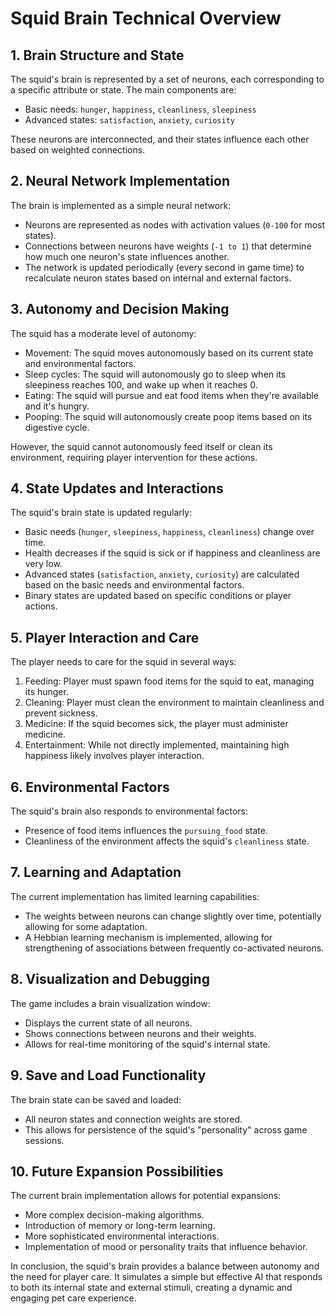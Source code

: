 # Squid Brain Technical Overview

## 1. Brain Structure and State

The squid's brain is represented by a set of neurons, each corresponding to a specific attribute or state. The main components are:

- Basic needs: `hunger`, `happiness`, `cleanliness`, `sleepiness`
- Advanced states: `satisfaction`, `anxiety`, `curiosity`

These neurons are interconnected, and their states influence each other based on weighted connections.

## 2. Neural Network Implementation

The brain is implemented as a simple neural network:

- Neurons are represented as nodes with activation values (`0-100` for most states).
- Connections between neurons have weights (`-1 to 1`) that determine how much one neuron's state influences another.
- The network is updated periodically (every second in game time) to recalculate neuron states based on internal and external factors.

## 3. Autonomy and Decision Making

The squid has a moderate level of autonomy:

- Movement: The squid moves autonomously based on its current state and environmental factors.
- Sleep cycles: The squid will autonomously go to sleep when its sleepiness reaches 100, and wake up when it reaches 0.
- Eating: The squid will pursue and eat food items when they're available and it's hungry.
- Pooping: The squid will autonomously create poop items based on its digestive cycle.

However, the squid cannot autonomously feed itself or clean its environment, requiring player intervention for these actions.

## 4. State Updates and Interactions

The squid's brain state is updated regularly:

- Basic needs (`hunger`, `sleepiness`, `happiness`, `cleanliness`) change over time.
- Health decreases if the squid is sick or if happiness and cleanliness are very low.
- Advanced states (`satisfaction`, `anxiety`, `curiosity`) are calculated based on the basic needs and environmental factors.
- Binary states are updated based on specific conditions or player actions.

## 5. Player Interaction and Care

The player needs to care for the squid in several ways:

1. Feeding: Player must spawn food items for the squid to eat, managing its hunger.
2. Cleaning: Player must clean the environment to maintain cleanliness and prevent sickness.
3. Medicine: If the squid becomes sick, the player must administer medicine.
4. Entertainment: While not directly implemented, maintaining high happiness likely involves player interaction.

## 6. Environmental Factors

The squid's brain also responds to environmental factors:

- Presence of food items influences the `pursuing_food` state.
- Cleanliness of the environment affects the squid's `cleanliness` state.

## 7. Learning and Adaptation

The current implementation has limited learning capabilities:

- The weights between neurons can change slightly over time, potentially allowing for some adaptation.
- A Hebbian learning mechanism is implemented, allowing for strengthening of associations between frequently co-activated neurons.

## 8. Visualization and Debugging

The game includes a brain visualization window:

- Displays the current state of all neurons.
- Shows connections between neurons and their weights.
- Allows for real-time monitoring of the squid's internal state.

## 9. Save and Load Functionality

The brain state can be saved and loaded:

- All neuron states and connection weights are stored.
- This allows for persistence of the squid's "personality" across game sessions.

## 10. Future Expansion Possibilities

The current brain implementation allows for potential expansions:

- More complex decision-making algorithms.
- Introduction of memory or long-term learning.
- More sophisticated environmental interactions.
- Implementation of mood or personality traits that influence behavior.

In conclusion, the squid's brain provides a balance between autonomy and the need for player care. It simulates a simple but effective AI that responds to both its internal state and external stimuli, creating a dynamic and engaging pet care experience.
